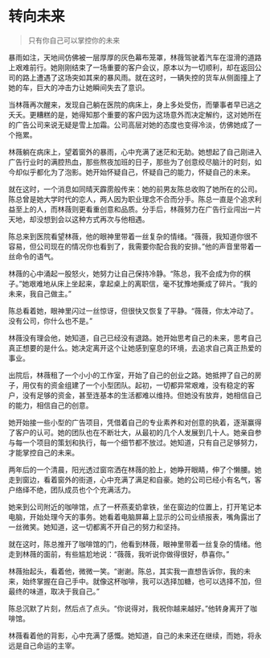 # 转向未来
> 只有你自己可以掌控你的未来

暴雨如注，天地间仿佛被一层厚厚的灰色幕布笼罩，林薇驾驶着汽车在湿滑的道路上艰难前行。她刚刚结束了一场重要的客户会议，原本以为一切顺利，却在返回公司的路上遭遇了这场突如其来的暴风雨。就在这时，一辆失控的货车从侧面撞上了她的车，巨大的冲击力让她瞬间失去了意识。

当林薇再次醒来，发现自己躺在医院的病床上，身上多处受伤，而肇事者早已逃之夭夭。更糟糕的是，她得知那个重要的客户因为这场意外而决定解约，这对她所在的广告公司来说无疑是雪上加霜。公司高层对她的态度也变得冷淡，仿佛她成了一个拖累。

林薇躺在病床上，望着窗外的暴雨，心中充满了迷茫和无助。她想起了自己刚进入广告行业时的满腔热血，那些熬夜加班的日子，那些为了创意绞尽脑汁的时刻，如今却似乎都化为了泡影。她开始怀疑自己，怀疑自己的能力，怀疑自己的未来。

就在这时，一个消息如同晴天霹雳般传来：她的前男友陈总收购了她所在的公司。陈总曾是她大学时代的恋人，两人因为职业理念不合而分手。陈总一直是个追求利益至上的人，而林薇则更看重创意和品质。分手后，林薇努力在广告行业闯出一片天地，却没想到会以这种方式再次与他相遇。

陈总来到医院看望林薇，他的眼神里带着一丝复杂的情绪。“薇薇，我知道你很不容易，但公司现在的情况你也看到了，我需要你配合我的安排。”他的声音里带着一丝命令的语气。

林薇的心中涌起一股怒火，她努力让自己保持冷静。“陈总，我不会成为你的棋子。”她艰难地从床上坐起来，拿起桌上的离职信，毫不犹豫地撕成了碎片。“我的未来，我自己做主。”

陈总看着她，眼神里闪过一丝惊讶，但很快又恢复了平静。“薇薇，你太冲动了。没有公司，你什么也不是。”

林薇没有理会他，她知道，自己已经没有退路。她开始思考自己的未来，思考自己真正想要的是什么。她决定离开这个让她感到窒息的环境，去追求自己真正热爱的事业。

出院后，林薇租了一个小小的工作室，开始了自己的创业之路。她抵押了自己的房子，用仅有的资金组建了一个小型团队。起初，一切都异常艰难，没有稳定的客户，没有足够的资金，甚至连基本的生活都难以维持。但她没有放弃，她相信自己的能力，相信自己的创意。

她开始接一些小型的广告项目，凭借着自己的专业素养和对创意的执着，逐渐赢得了客户的认可。她的团队也在不断壮大，从最初的几个人发展到几十人。她亲自参与每一个项目的策划和执行，每一个细节都不放过。她知道，只有自己足够努力，才能掌控自己的未来。

两年后的一个清晨，阳光透过窗帘洒在林薇的脸上，她睁开眼睛，伸了个懒腰。她走到窗边，看着窗外的街道，心中充满了满足和自豪。她的公司已经小有名气，客户络绎不绝，团队成员也个个充满活力。

她来到公司附近的咖啡馆，点了一杯燕麦奶拿铁，坐在窗边的位置上，打开笔记本电脑，开始处理今天的事务。她看着电脑屏幕上显示的公司业绩报表，嘴角露出了一丝微笑。她知道，这一切都离不开自己的努力和坚持。

就在这时，陈总推开了咖啡馆的门，他看到林薇，眼神里带着一丝复杂的情绪。他走到林薇的面前，有些尴尬地说：“薇薇，我听说你做得很好，恭喜你。”

林薇抬起头，看着他，微微一笑。“谢谢。陈总，其实我一直想告诉你，我的未来，始终掌握在自己手中。就像这杯咖啡，我可以选择加糖，也可以选择不加，但最终的味道，取决于我自己。”

陈总沉默了片刻，然后点了点头。“你说得对，我祝你越来越好。”他转身离开了咖啡馆。

林薇看着他的背影，心中充满了感慨。她知道，自己的未来还在继续，而她，将永远是自己命运的主宰。